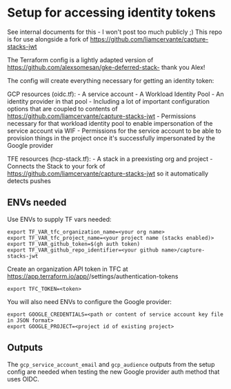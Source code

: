 # Setup for accessing identity tokens

See internal documents for this - I won't post too much publicly ;)
This repo is for use alongside a fork of https://github.com/liamcervante/capture-stacks-jwt

The Terraform config is a lightly adapted version of https://github.com/alexsomesan/gke-deferred-stack- thank you Alex!

The config will create everything necessary for getting an identity token:

GCP resources (oidc.tf):
    - A service account
    - A Workload Identity Pool
    - An identity provider in that pool
        - Including a lot of important configuration options that are coupled to contents of https://github.com/liamcervante/capture-stacks-jwt
    - Permissions necessary for that workload identity pool to enable impersonation of the service account via WIF
    - Permissions for the service account to be able to provision things in the project once it's successfully impersonated by the Google provider

TFE resources (hcp-stack.tf):
    - A stack in a preexisting org and project
    - Connects the Stack to your fork of https://github.com/liamcervante/capture-stacks-jwt so it automatically detects pushes


## ENVs needed

Use ENVs to supply TF vars needed:

```
export TF_VAR_tfc_organization_name=<your org name>
export TF_VAR_tfc_project_name=<your project name (stacks enabled)>
export TF_VAR_github_token=$(gh auth token)
export TF_VAR_github_repo_identifier=<your github name>/capture-stacks-jwt
```

Create an organization API token in TFC at https://app.terraform.io/app/<org>/settings/authentication-tokens

```
export TFC_TOKEN=<token>
```

You will also need ENVs to configure the Google provider:

```
export GOOGLE_CREDENTIALS=<path or content of service account key file in JSON format>
export GOOGLE_PROJECT=<project id of existing project>
```

## Outputs

The `gcp_service_account_email` and `gcp_audience` outputs from the setup config are needed when testing the new Google provider auth method that uses OIDC.